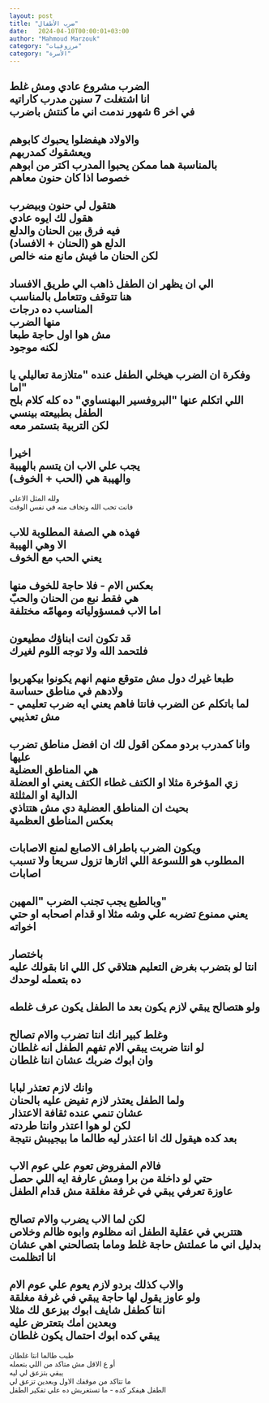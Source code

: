 ```yaml
---
layout: post
title: "ضرب الأطفال"
date:   2024-04-10T00:00:01+03:00
author: "Mahmoud Marzouk"
category: "مرزوقيات"
category: "الأسرة"
---
```



الضرب مشروع عادي ومش غلط  
انا اشتغلت 7 سنين مدرب كاراتيه  
في اخر 6 شهور ندمت اني ما كنتش باضرب  
-  
والاولاد هيفضلوا يحبوك كابوهم  
ويعشقوك كمدربهم  
بالمناسبة هما ممكن يحبوا المدرب اكتر من ابوهم  
خصوصا اذا كان حنون معاهم  
-  
هتقول لي حنون وبيضرب  
هقول لك ايوه عادي  
فيه فرق بين الحنان والدلع  
الدلع هو (الحنان + الافساد)  
لكن الحنان ما فيش مانع منه خالص  
-  
الي ان يظهر ان الطفل ذاهب الي طريق الافساد  
هنا تتوقف وتتعامل بالمناسب  
المناسب ده درجات  
منها الضرب  
مش هوا اول حاجة طبعا  
لكنه موجود  
-  
وفكرة ان الضرب هيخلي الطفل عنده "متلازمة تعاليلي يا
اما"  
اللي اتكلم عنها "البروفسير البهنساوي" ده كله كلام
بلح  
الطفل بطبيعته بينسي  
لكن التربية بتستمر معه  
-  
اخيرا  
يجب علي الاب ان يتسم بالهيبة  
والهيبة هي (الحب + الخوف)  
-  
ولله المثل الاعلي  
فانت تحب الله وتخاف منه في نفس الوقت

فهذه هي الصفة المطلوبة للاب  
الا وهي الهيبة  
يعني الحب مع الخوف  
-  
بعكس الام - فلا حاجة للخوف منها  
هي فقط نبع من الحنان والحبّ  
اما الاب فمسؤولياته ومهامّه مختلفة  
-  
قد تكون انت ابناؤك مطيعون  
فلتحمد الله ولا توجه اللوم لغيرك  
-  
طبعا غيرك دول مش متوقع منهم انهم يكونوا بيكهربوا ولادهم
في مناطق حساسة  
لما باتكلم عن الضرب فانتا فاهم يعني ايه ضرب تعليمي - مش
تعذيبي  
-  
وانا كمدرب بردو ممكن اقول لك ان افضل مناطق تضرب
عليها  
هي المناطق العضلية  
زي المؤخرة مثلا او الكتف غطاء الكتف يعني او العضلة
الدالية او المثلثة  
بحيث ان المناطق العضلية دي مش هتتاذي  
بعكس المناطق العظمية  
-  
ويكون الضرب باطراف الاصابع لمنع الاصابات  
المطلوب هو اللسوعة اللي اثارها تزول سريعا ولا تسبب
اصابات  
-  
وبالطبع يجب تجنب الضرب "المهين"  
يعني ممنوع تضربه علي وشه مثلا او قدام اصحابه او حتي
اخواته  
-  
باختصار  
انتا لو بتضرب بغرض التعليم هتلاقي كل اللي انا بقولك عليه
ده بتعمله لوحدك  
-  
ولو هتصالح يبقي لازم يكون بعد ما الطفل يكون عرف
غلطه  
-  
وغلط كبير انك انتا تضرب والام تصالح  
لو انتا ضربت يبقي الام تفهم الطفل انه غلطان  
وان ابوك ضربك عشان انتا غلطان  
-  
وانك لازم تعتذر لبابا  
ولما الطفل يعتذر لازم تفيض عليه بالحنان  
عشان تنمي عنده ثقافة الاعتذار  
لكن لو هوا اعتذر وانتا طردته  
بعد كده هيقول لك انا اعتذر ليه طالما ما بيجيبش
نتيجة  
-  
فالام المفروض تعوم علي عوم الاب  
حتي لو داخلة من برا ومش عارفة ايه اللي حصل  
عاوزة تعرفي يبقي في غرفة مغلقة مش قدام الطفل  
-  
لكن لما الاب يضرب والام تصالح  
هتتربي في عقلية الطفل انه مظلوم وابوه ظالم
وخلاص  
بدليل اني ما عملتش حاجة غلط وماما بتصالحني اهي عشان انا
اتظلمت  
-  
والاب كذلك بردو لازم يعوم علي عوم الام  
ولو عاوز يقول لها حاجة يبقي في غرفة مغلقة  
انتا كطفل شايف ابوك بيزعق لك مثلا  
وبعدين امك بتعترض عليه  
يبقي كده ابوك احتمال يكون غلطان  
-  
طيب طالما انتا غلطان  
أو ع الاقل مش متاكد من اللي بتعمله  
يبقي بتزعق لي ليه  
ما تتاكد من موقفك الاول وبعدين تزعق لي  
الطفل هيفكر كده - ما تستغربش ده علي تفكير الطفل
